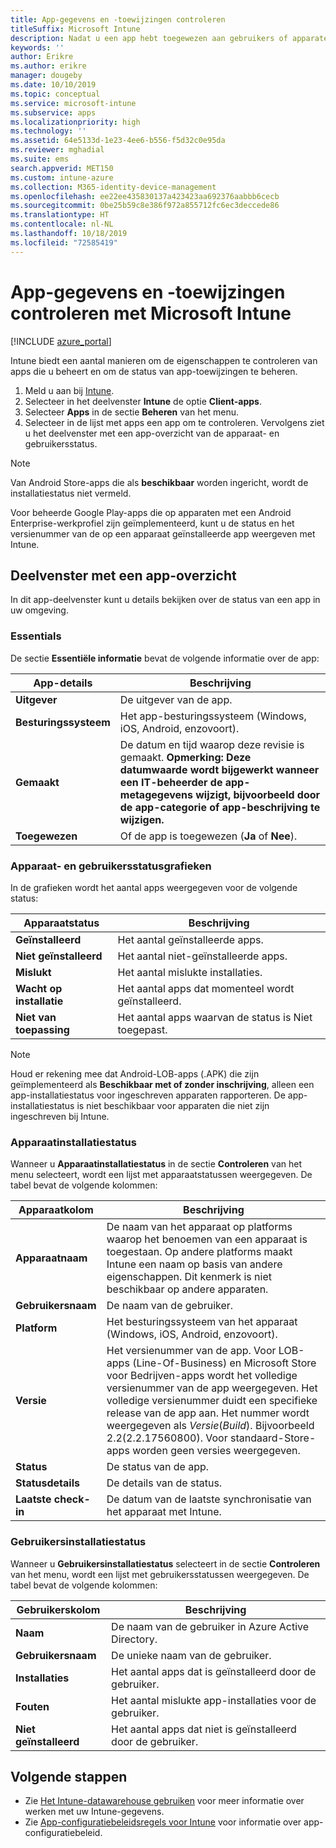 ```yaml
---
title: App-gegevens en -toewijzingen controleren
titleSuffix: Microsoft Intune
description: Nadat u een app hebt toegewezen aan gebruikers of apparaten, kunt u met behulp van deze informatie de status van de app controleren.
keywords: ''
author: Erikre
ms.author: erikre
manager: dougeby
ms.date: 10/10/2019
ms.topic: conceptual
ms.service: microsoft-intune
ms.subservice: apps
ms.localizationpriority: high
ms.technology: ''
ms.assetid: 64e5133d-1e23-4ee6-b556-f5d32c0e95da
ms.reviewer: mghadial
ms.suite: ems
search.appverid: MET150
ms.custom: intune-azure
ms.collection: M365-identity-device-management
ms.openlocfilehash: ee22ee435830137a423423aa692376aabbb6cecb
ms.sourcegitcommit: 0be25b59c8e386f972a855712fc6ec3deccede86
ms.translationtype: HT
ms.contentlocale: nl-NL
ms.lasthandoff: 10/18/2019
ms.locfileid: "72585419"
---
```

# <a name="monitor-app-information-and-assignments-with-microsoft-intune"></a>App-gegevens en -toewijzingen controleren met Microsoft Intune

[!INCLUDE [azure_portal](../includes/azure_portal.md)]

Intune biedt een aantal manieren om de eigenschappen te controleren van apps die u beheert en om de status van app-toewijzingen te beheren.

1. Meld u aan bij [Intune](https://go.microsoft.com/fwlink/?linkid=2090973).
3. Selecteer in het deelvenster **Intune** de optie **Client-apps**.
4. Selecteer **Apps** in de sectie **Beheren** van het menu.
5. Selecteer in de lijst met apps een app om te controleren. Vervolgens ziet u het deelvenster met een app-overzicht van de apparaat- en gebruikersstatus.

> [!NOTE]
> Van Android Store-apps die als **beschikbaar** worden ingericht, wordt de installatiestatus niet vermeld.
>
> Voor beheerde Google Play-apps die op apparaten met een Android Enterprise-werkprofiel zijn geïmplementeerd, kunt u de status en het versienummer van de op een apparaat geïnstalleerde app weergeven met Intune. 

## <a name="app-overview-pane"></a>Deelvenster met een app-overzicht

In dit app-deelvenster kunt u details bekijken over de status van een app in uw omgeving.

### <a name="essentials"></a>Essentials
De sectie **Essentiële informatie** bevat de volgende informatie over de app:

 | **App-details**            | **Beschrijving**                                                      |
|------------------------|------------------------------------------------------------------|
| **Uitgever**          | De uitgever van de app.                                            |
| **Besturingssysteem**   | Het app-besturingssysteem (Windows, iOS, Android, enzovoort). |
| **Gemaakt**             | De datum en tijd waarop deze revisie is gemaakt. <b>**Opmerking**: Deze datumwaarde wordt bijgewerkt wanneer een IT-beheerder de app-metagegevens wijzigt, bijvoorbeeld door de app-categorie of app-beschrijving te wijzigen.                        |
| **Toegewezen**           | Of de app is toegewezen (**Ja** of **Nee**).                  |

### <a name="device-and-user-status-graphs"></a>Apparaat- en gebruikersstatusgrafieken
In de grafieken wordt het aantal apps weergegeven voor de volgende status:

| **Apparaatstatus**       | **Beschrijving**                                       |
|-----------------------|-------------------------------------------------------|
| **Geïnstalleerd**         | Het aantal geïnstalleerde apps.                         |
| **Niet geïnstalleerd**     | Het aantal niet-geïnstalleerde apps.                     |
| **Mislukt**            | Het aantal mislukte installaties.                   |
| **Wacht op installatie**   | Het aantal apps dat momenteel wordt geïnstalleerd. |
| **Niet van toepassing**           | Het aantal apps waarvan de status is Niet toegepast.            |

> [!NOTE]
> Houd er rekening mee dat Android-LOB-apps (.APK) die zijn geïmplementeerd als **Beschikbaar met of zonder inschrijving**, alleen een app-installatiestatus voor ingeschreven apparaten rapporteren. De app-installatiestatus is niet beschikbaar voor apparaten die niet zijn ingeschreven bij Intune.

### <a name="device-install-status"></a>Apparaatinstallatiestatus

Wanneer u **Apparaatinstallatiestatus** in de sectie **Controleren** van het menu selecteert, wordt een lijst met apparaatstatussen weergegeven. De tabel bevat de volgende kolommen:

| **Apparaatkolom**      | **Beschrijving**                                                                                                                                                                                                                                            |
|----------------------|------------------------------------------------------------------------------------------------------------------------------------------------------------------------------------------------------------------------------------------------------------|
| **Apparaatnaam**      | De naam van het apparaat op platforms waarop het benoemen van een apparaat is toegestaan. Op andere platforms maakt Intune een naam op basis van andere eigenschappen. Dit kenmerk is niet beschikbaar op andere apparaten.                                                                       |
| **Gebruikersnaam**        | De naam van de gebruiker.                                                                                                                                                                                                                                      |
| **Platform**         | Het besturingssysteem van het apparaat (Windows, iOS, Android, enzovoort).                                                                                                                                                                                           |
| **Versie**          | Het versienummer van de app. Voor LOB-apps (Line-Of-Business) en Microsoft Store voor Bedrijven-apps wordt het volledige versienummer van de app weergegeven. Het volledige versienummer duidt een specifieke release van de app aan. Het nummer wordt weergegeven als _Versie_(_Build_). Bijvoorbeeld 2.2(2.2.17560800). Voor standaard-Store-apps worden geen versies weergegeven. |
| **Status**           | De status van de app.                                                                                                                                                                                                                                     |
| **Statusdetails**   | De details van de status.                                                                                                                                                                                                                                     |
| **Laatste check-in**    | De datum van de laatste synchronisatie van het apparaat met Intune.                                                                                                                                                                                                                  |


### <a name="user-install-status"></a>Gebruikersinstallatiestatus

Wanneer u **Gebruikersinstallatiestatus** selecteert in de sectie **Controleren** van het menu, wordt een lijst met gebruikersstatussen weergegeven. De tabel bevat de volgende kolommen:

| **Gebruikerskolom**     | **Beschrijving**                           |
|---------------------|-------------------------------------------|
| **Naam**            | De naam van de gebruiker in Azure Active Directory.         |
| **Gebruikersnaam**       | De unieke naam van de gebruiker.              |
| **Installaties**   | Het aantal apps dat is geïnstalleerd door de gebruiker. |
| **Fouten**        | Het aantal mislukte app-installaties voor de gebruiker.     |
| **Niet geïnstalleerd**   | Het aantal apps dat niet is geïnstalleerd door de gebruiker. |


## <a name="next-steps"></a>Volgende stappen

- Zie [Het Intune-datawarehouse gebruiken](../reports-nav-create-intune-reports.md) voor meer informatie over werken met uw Intune-gegevens.
- Zie [App-configuratiebeleidsregels voor Intune](app-configuration-policies-overview.md) voor informatie over app-configuratiebeleid.
